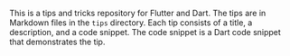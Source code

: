 This is a tips and tricks repository for Flutter and Dart. The tips are in Markdown files in the `tips` directory. Each tip consists of a title, a description, and a code snippet. The code snippet is a Dart code snippet that demonstrates the tip.